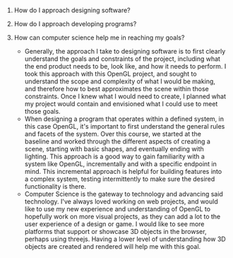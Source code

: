 1. How do I approach designing software?
1. How do I approach developing programs?
2. How can computer science help me in reaching my goals?

	- Generally, the approach I take to designing software is to first clearly understand the goals and constraints of the project, including what the end product needs to be, look like, and how it needs to perform. I took this approach with this OpenGL project, and sought to understand the scope and complexity of what I would be making, and therefore how to best approximates the scene within those constraints. Once I knew what I would need to create, I planned what my project would contain and envisioned what I could use to meet those goals.
	- When designing a program that operates within a defined system, in this case OpenGL, it's important to first understand the general rules and facets of the system. Over this course, we started at the baseline and worked through the different aspects of creating a scene, starting with basic shapes, and eventually ending with lighting. This approach is a good way to gain familiarity with a system like OpenGL, incrementally and with a specific endpoint in mind. This incremental approach is helpful for building features into a complex system, testing intermittently to make sure the desired functionality is there.
	- Computer Science is the gateway to technology and advancing said technology. I've always loved working on web projects, and would like to use my new experience and understanding of OpenGL to hopefully work on more visual projects, as they can add a lot to the user experience of a design or game. I would like to see more platforms that support or showcase 3D objects in the browser, perhaps using threejs. Having a lower level of understanding how 3D objects are created and rendered will help me with this goal.
